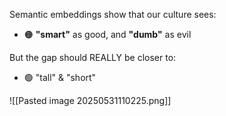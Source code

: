 Semantic embeddings show that our culture sees:

- 🟠 **"smart"** as good, and **"dumb"** as evil 

But the gap should REALLY be closer to:

- 🟢 "tall" & "short"

![[Pasted image 20250531110225.png]]

